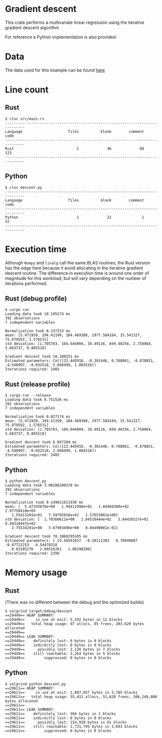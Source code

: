 # Gradient descent

This crate performs a multivariate linear regression using the iterative gradient descent algorithm

For reference a Python implementation is also provided.

# Data

The data used for this example can be found [here]

[here]: https://archive.ics.uci.edu/ml/datasets/Auto+MPG

# Line count

## Rust

```
$ cloc src/main.rs
-------------------------------------------------------------------------------
Language                     files          blank        comment           code
-------------------------------------------------------------------------------
Rust                             1             46             68            123
-------------------------------------------------------------------------------
```

## Python

```
$ cloc descent.py
-------------------------------------------------------------------------------
Language                     files          blank        comment           code
-------------------------------------------------------------------------------
Python                           1             22              1             52
-------------------------------------------------------------------------------
```

# Execution time

Although `Numpy` and `linalg` call the same BLAS routines, the Rust version has the edge here
because it avoid allocating in the iterative gradient descent routine. The difference in execution
time is around one order of magnitude for this workload, but will vary depending on the number of
iterations performed.

## Rust (debug profile)

```
$ cargo run
Loading data took 10.195174 ms
392 observations
7 independent variables

Normalization took 0.337333 ms
mean: [5.471939, 194.41199, 104.469388, 2977.584184, 15.541327, 75.979592, 1.576531]
std deviation: [1.705783, 104.644004, 38.49116, 849.40256, 2.758864, 3.683737, 0.805518]

Gradient descent took 10.100251 ms
Estimated parameters: Col([23.445918, -0.381446, 0.708861, -0.878851, -4.548997, -0.032518, 2.698499, 1.084316])
Iterations required: 2402
```

## Rust (release profile)

```
$ cargo run --release
Loading data took 0.751526 ms
392 observations
7 independent variables

Normalization took 0.027174 ms
mean: [5.471939, 194.41199, 104.469388, 2977.584184, 15.541327, 75.979592, 1.576531]
std deviation: [1.705783, 104.644004, 38.49116, 849.40256, 2.758864, 3.683737, 0.805518]

Gradient descent took 6.047204 ms
Estimated parameters: Col([23.445918, -0.381446, 0.708861, -0.878851, -4.548997, -0.032518, 2.698499, 1.084316])
Iterations required: 2402
```

## Python

```
$ python descent.py
Loading data took 3.00288200378 ms
392 observations
7 independent variables

Normalization took 0.149011611938 ms
mean: [  5.47193878e+00   1.94411990e+02   1.04469388e+02   2.97758418e+03
   1.55413265e+01   7.59795918e+01   1.57653061e+00]
std deviation: [  1.70360611e+00   1.04510444e+02   3.84420327e+01   8.48318447e+02
   2.75534291e+00   3.67903490e+00   8.04490081e-01]

Gradient descent took 70.1060295105 ms
Estimated parameters: [ 23.44591837  -0.38111383   0.70949687  -0.87722253  -4.54478318
  -0.03205276   2.69516261   1.08298208]
Iterations required: 2399
```

# Memory usage

## Rust

(There was no different between the debug and the optimized builds)

```
$ valgrind target/debug/descent
==29449== HEAP SUMMARY:
==29449==     in use at exit: 5,392 bytes in 12 blocks
==29449==   total heap usage: 97 allocs, 85 frees, 203,629 bytes allocated
==29449==
==29449== LEAK SUMMARY:
==29449==    definitely lost: 0 bytes in 0 blocks
==29449==    indirectly lost: 0 bytes in 0 blocks
==29449==      possibly lost: 2,128 bytes in 7 blocks
==29449==    still reachable: 3,264 bytes in 5 blocks
==29449==         suppressed: 0 bytes in 0 blocks
```

## Python

```
$ valgrind python descent.py
==29611== HEAP SUMMARY:
==29611==     in use at exit: 2,887,037 bytes in 3,785 blocks
==29611==   total heap usage: 55,413 allocs, 51,628 frees, 106,249,808 bytes allocated
==29611==
==29611== LEAK SUMMARY:
==29611==    definitely lost: 304 bytes in 1 blocks
==29611==    indirectly lost: 0 bytes in 0 blocks
==29611==      possibly lost: 154,938 bytes in 91 blocks
==29611==    still reachable: 2,731,795 bytes in 3,693 blocks
==29611==         suppressed: 0 bytes in 0 blocks
```
